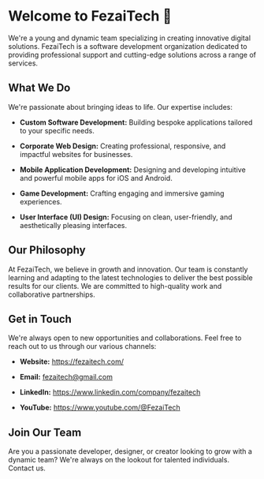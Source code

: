 # Welcome to FezaiTech 👋

We're a young and dynamic team specializing in creating innovative digital solutions. FezaiTech is a software development organization dedicated to providing professional support and cutting-edge solutions across a range of services.

## What We Do

We're passionate about bringing ideas to life. Our expertise includes:

-   **Custom Software Development:** Building bespoke applications tailored to your specific needs.
    
-   **Corporate Web Design:** Creating professional, responsive, and impactful websites for businesses.
    
-   **Mobile Application Development:** Designing and developing intuitive and powerful mobile apps for iOS and Android.
    
-   **Game Development:** Crafting engaging and immersive gaming experiences.
    
-   **User Interface (UI) Design:** Focusing on clean, user-friendly, and aesthetically pleasing interfaces.
    

## Our Philosophy

At FezaiTech, we believe in growth and innovation. Our team is constantly learning and adapting to the latest technologies to deliver the best possible results for our clients. We are committed to high-quality work and collaborative partnerships.


## **Get in Touch**

We're always open to new opportunities and collaborations. Feel free to reach out to us through our various channels:

-   **Website:** https://fezaitech.com/
    
-   **Email:** fezaitech@gmail.com
    
-   **LinkedIn:** https://www.linkedin.com/company/fezaitech
    
-   **YouTube:** https://www.youtube.com/@FezaiTech

## **Join Our Team**

Are you a passionate developer, designer, or creator looking to grow with a dynamic team? We're always on the lookout for talented individuals. Contact us.
